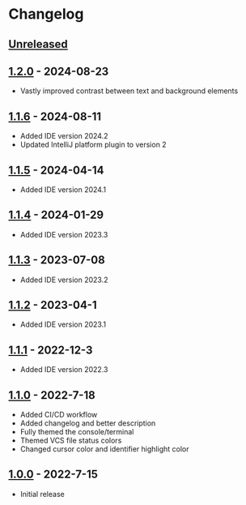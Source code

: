 # Changelog

## [Unreleased]

## [1.2.0] - 2024-08-23
- Vastly improved contrast between text and background elements

## [1.1.6] - 2024-08-11
- Added IDE version 2024.2
- Updated IntelliJ platform plugin to version 2

## [1.1.5] - 2024-04-14
- Added IDE version 2024.1

## [1.1.4] - 2024-01-29
- Added IDE version 2023.3

## [1.1.3] - 2023-07-08
- Added IDE version 2023.2

## [1.1.2] - 2023-04-1
- Added IDE version 2023.1

## [1.1.1] - 2022-12-3
- Added IDE version 2022.3

## [1.1.0] - 2022-7-18
- Added CI/CD workflow
- Added changelog and better description
- Fully themed the console/terminal
- Themed VCS file status colors
- Changed cursor color and identifier highlight color

## [1.0.0] - 2022-7-15
- Initial release

[Unreleased]: https://github.com/frykher/jetbrains-kanagawa-theme/compare/v1.2.0...HEAD
[1.2.0]: https://github.com/frykher/jetbrains-kanagawa-theme/releases/tag/v1.2.0
[1.1.6]: https://github.com/frykher/jetbrains-kanagawa-theme/releases/tag/v1.1.6
[1.1.5]: https://github.com/frykher/jetbrains-kanagawa-theme/releases/tag/v1.1.5
[1.1.4]: https://github.com/frykher/jetbrains-kanagawa-theme/releases/tag/v1.1.4
[1.1.3]: https://github.com/frykher/jetbrains-kanagawa-theme/releases/tag/v1.1.3
[1.1.2]: https://github.com/frykher/jetbrains-kanagawa-theme/releases/tag/v1.1.2
[1.1.1]: https://github.com/frykher/jetbrains-kanagawa-theme/releases/tag/v1.1.1
[1.1.0]: https://github.com/frykher/jetbrains-kanagawa-theme/releases/tag/v1.1.0
[1.0.0]: https://github.com/frykher/jetbrains-kanagawa-theme/releases/tag/v1.0.0
